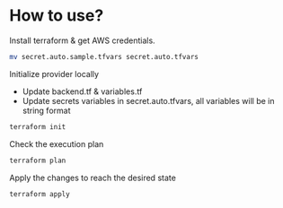 # How to use?

Install terraform & get AWS credentials.


```sh
mv secret.auto.sample.tfvars secret.auto.tfvars
```

Initialize provider locally

* Update backend.tf & variables.tf
* Update secrets variables in secret.auto.tfvars, all variables will be in string format


```sh
terraform init
```

Check the execution plan

```sh
terraform plan
```

Apply the changes to reach the desired state

```
terraform apply
```
